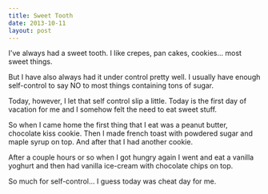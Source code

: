 ```yaml
---
title: Sweet Tooth
date: 2013-10-11
layout: post
---
```

I've always had a sweet tooth. I like crepes, pan cakes, cookies... most sweet things. 

But I have also always had it under control pretty well. I usually have enough self-control to say NO to most things containing tons of sugar.

Today, however, I let that self control slip a little. Today is the first day of vacation for me and I somehow felt the need to eat sweet stuff. 

So when I came home the first thing that I eat was a peanut butter, chocolate kiss cookie. Then I made french toast with powdered sugar and maple syrup on top. And after that I had another cookie.

After a couple hours or so when I got hungry again I went and eat a vanilla yoghurt and then had vanilla ice-cream with chocolate chips on top.

So much for self-control... I guess today was cheat day for me.
